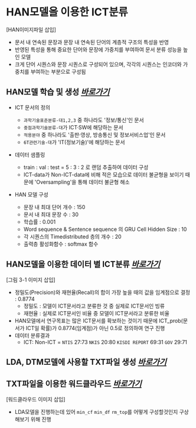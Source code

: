 # HAN모델을 이용한 ICT분류
[HAN이미지파일 삽입]

- 문서 내 연속된 문장과 문장 내 연속된 단어의 계층적 구조의 특성을 반영
- 반영된 특성을 통해 중요한 단어와 문장에 가중치를 부여하여 문서 분류 성능을 높인 모델
- 크게 단어 시퀀스와 문장 시퀀스로 구성되어 있으며, 각각의 시퀀스는 인코더와 가중치를 부여하는 부분으로 구성됨

## HAN모델 학습 및 생성 *[바로가기](https://github.com/Yun024/NLP_ICT_Trend/blob/main/2.%20HAN%EB%AA%A8%EB%8D%B8%EC%9D%84%20%EC%9D%B4%EC%9A%A9%ED%95%9C%20ICT%EB%B6%84%EB%A5%98/2-1.%20Train_Classifier_HAN(oversampling).py)*

- ICT 문서의 정의
  + `과학기술표준분류-대1,2,3` 중 하나라도 '정보/통신'인 문서
  + `중점과학기술분류-대`가 ICT·SW에 해당하는 문서
  + `적용분야` 중 하나라도 '출판·영상, 방송통신 및 정보서비스업'인 문서 
  + `6T관련기술-대`가 'IT(정보기술)'에 해당하는 문서
  
- 데이터 샘플링
  + train : val : test = 5 : 3 : 2 로 랜덤 추출하여 데이터 구성 
  + ICT-data가 Non-ICT-data에 비해 적은 모습으로 데이터 불균형을 보이기 때문에 'Oversampling'을 통해 데이터 불균형 해소
  
- HAN 모델 구성
  + 문장 내 최대 단어 개수 : 150
  + 문서 내 최대 문장 수 : 30
  + 학습률 : 0.001
  + Word sequence & Sentence sequence 의 GRU Cell Hidden Size : 10
  + 각 시퀀스의 Timedistributed 층의 개수 : 20
  + 출력층 활성화함수 : softmax 함수 
  
## HAN모델을 이용한 데이터 별 ICT분류 *[바로가기](https://github.com/Yun024/NLP_ICT_Trend/blob/main/2.%20HAN%EB%AA%A8%EB%8D%B8%EC%9D%84%20%EC%9D%B4%EC%9A%A9%ED%95%9C%20ICT%EB%B6%84%EB%A5%98/2-2.%20Classifier_HAN(Final).py)*

[그림 3-1 이미지 삽입]
- 정밀도(Precision)와 재현율(Recall)의 합이 가장 높을 때의 값을 임계점으로 결정 : 0.8774
  + 정밀도 : 모델이 ICT문서라고 분류한 것 중 실제로 ICT문서인 빙류
  + 재현율 : 실제로 ICT문서인 비율 중 모델이 ICT문서라고 분류한 비율 
- HAN모델에서 연구목표는 많은 ICT문서를 확보하는 것이기 때문에 ICT_prob(문서가 ICT일 확률)가 0.8774(임계점)가 아닌 0.5로 정의하여 연구 진행 
- 데이터 분류결과 
  + ICT: Non-ICT  = `NTIS` 27:73 `NKIS` 20:80 `KISDI REPORT` 69:31 `GOV` 29:71


## LDA, DTM모델에 사용할 TXT파일 생성 *[바로가기](https://github.com/Yun024/NLP_ICT_Trend/blob/main/2.%20HAN%EB%AA%A8%EB%8D%B8%EC%9D%84%20%EC%9D%B4%EC%9A%A9%ED%95%9C%20ICT%EB%B6%84%EB%A5%98/2-3.%20Generate_txt(Final).py)*

## TXT파일을 이용한 워드클라우드  *[바로가기](https://github.com/Yun024/NLP_ICT_Trend/blob/main/2.%20HAN%EB%AA%A8%EB%8D%B8%EC%9D%84%20%EC%9D%B4%EC%9A%A9%ED%95%9C%20ICT%EB%B6%84%EB%A5%98/2-4.%20WordCloud.py)*

[워드클라우드 이미지 삽입]
- LDA모델을 진행하는데 있어 `min_cf` `min_df` `rm_top`를 어떻게 구성할것인지 구상해보기 위해 진행
